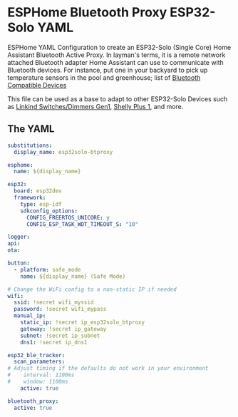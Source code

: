 # ESPHome Bluetooth Proxy ESP32-Solo YAML

ESPHome YAML Configuration to create an ESP32-Solo (Single Core) Home Assistant Bluetooth Active Proxy.  In layman's terms, it is a remote network attached Bluetooth adapter Home Assistant can use to communicate with Bluetooth devices.  For instance, put one in your backyard to pick up temperature sensors in the pool and greenhouse; list of [Bluetooth Compatible Devices](/wiki/ha/bluetooth-compatible-devices)   

This file can be used as a base to adapt to other ESP32-Solo Devices such as [Linkind Switches/Dimmers Gen1](https://1b8d781e8c5fc5437e2f6f4d44a644d6.blogspot.com/p/linkind-esp32-smart-switch-how-to-flash.html), [Shelly Plus 1](/2021/12/01/diy-smart-garage-opener-local-shelly-plus), and more.

## The YAML

```yaml
substitutions:
  display_name: esp32solo-btproxy

esphome:
  name: ${display_name}

esp32:
  board: esp32dev
  framework:
    type: esp-idf
    sdkconfig_options:
      CONFIG_FREERTOS_UNICORE: y
      CONFIG_ESP_TASK_WDT_TIMEOUT_S: "10"

logger:
api:
ota:

button:
  - platform: safe_mode
    name: ${display_name} (Safe Mode)

# Change the WiFi config to a non-static IP if needed
wifi:
  ssid: !secret wifi_myssid
  password: !secret wifi_mypass
  manual_ip:
    static_ip: !secret ip_esp32solo_btproxy
    gateway: !secret ip_gateway
    subnet: !secret ip_subnet
    dns1: !secret ip_dns1

esp32_ble_tracker:
  scan_parameters:
# Adjust timing if the defaults do not work in your environment
#    interval: 1100ms
#    window: 1100ms
    active: true

bluetooth_proxy:
  active: true
```